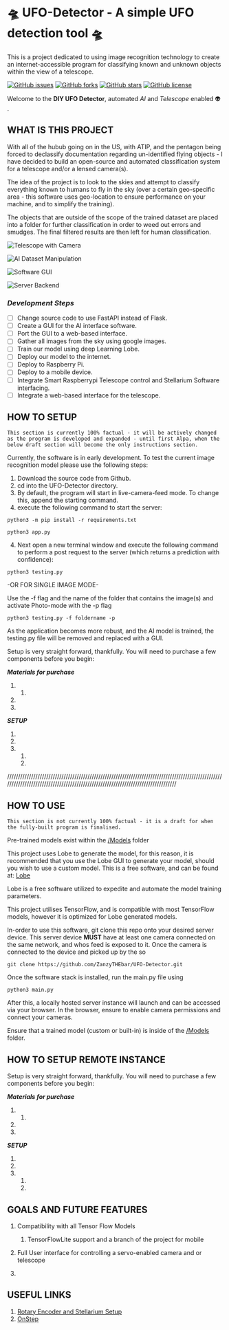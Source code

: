 # 🛸 UFO-Detector - A simple UFO detection tool 🛸

 This is a project dedicated to using image recognition technology to create an internet-accessible program for classifying known and unknown objects within the view of a telescope.

[![GitHub issues](https://img.shields.io/github/issues/ZanzyTHEbar/UFO-Detector?style=plastic)](https://github.com/ZanzyTHEbar/UFO-Detector/issues) [![GitHub forks](https://img.shields.io/github/forks/ZanzyTHEbar/UFO-Detector?style=plastic)](https://github.com/ZanzyTHEbar/UFO-Detector/network) [![GitHub stars](https://img.shields.io/github/stars/ZanzyTHEbar/UFO-Detector?style=plastic)](https://github.com/ZanzyTHEbar/UFO-Detector/stargazers) [![GitHub license](https://img.shields.io/github/license/ZanzyTHEbar/UFO-Detector?style=plastic)](https://github.com/ZanzyTHEbar/UFO-Detector/blob/main/LICENSE)

Welcome to the **DIY UFO Detector**, automated *AI* and *Telescope* enabled :alien: .

## WHAT IS THIS PROJECT

With all of the hubub going on in the US, with ATIP, and the pentagon being forced to declassify documentation regarding un-identified flying objects - I have decided to build an open-source and automated classification system for a telescope and/or a lensed camera(s).

The idea of the project is to look to the skies and attempt to classify everything known to humans to fly in the sky (over a certain geo-specific area - this software uses geo-location to ensure performance on your machine, and to simplify the training).

The objects that are outside of the scope of the trained dataset are placed into a folder for further classification in order to weed out errors and smudges. The final filtered results are then left for human classification.

![Telescope with Camera]()

![AI Dataset Manipulation]()

![Software GUI]()

![Server Backend]()

### __*Development Steps*__

- [ ] Change source code to use FastAPI instead of Flask.  
- [ ] Create a GUI for the AI interface software.
- [ ] Port the GUI to a web-based interface.
- [ ] Gather all images from the sky using google images.
- [ ] Train our model using deep Learning Lobe.
- [ ] Deploy our model to the internet.
- [ ] Deploy to Raspberry Pi.
- [ ] Deploy to a mobile device.
- [ ] Integrate Smart Raspberrypi Telescope control and Stellarium Software interfacing.
- [ ] Integrate a web-based interface for the telescope.

## HOW TO SETUP
```
This section is currently 100% factual - it will be actively changed as the program is developed and expanded - until first Alpa, when the below draft section will become the only instructions section. 
```
Currently, the software is in early development. To test the current image recognition model please use the following steps:

1. Download the source code from Github.
2. cd into the UFO-Detector directory.
3. By default, the program will start in live-camera-feed mode. To change this, append the starting command. 
4. execute the following command to start the server:

```shell
python3 -m pip install -r requirements.txt

python3 app.py
```

4. Next open a new terminal window and execute the following command to perform a post request to the server (which returns a prediction with confidence):

```shell
python3 testing.py
```
 
-OR FOR SINGLE IMAGE MODE-

Use the -f flag and the name of the folder that contains the image(s) and activate Photo-mode with the -p flag

```shell
python3 testing.py -f foldername -p
```

As the application becomes more robust, and the AI model is trained, the testing.py file will be removed and replaced with a GUI.

Setup is very straight forward, thankfully. You will need to purchase a few components before you begin:

__*Materials for purchase*__

1.
   1.
2.
3.

__*SETUP*__

1.
2.
3.
   1.
   2.
/////////////////////////////////////////////////////////////////////////////////////////////////////////////////////////////////////////////////////////////////////////////////
## HOW TO USE

```
This section is not currently 100% factual - it is a draft for when the fully-built program is finalised. 
```
Pre-trained models exist within the [/Models](https://github.com/ZanzyTHEbar/UFO-Detector/tree/main/UFO-Detector/model) folder

This project uses Lobe to generate the model, for this reason, it is recommended that you use the Lobe GUI to generate your model, should you wish to use a custom model. This is a free software, and can be found at: [Lobe](https://lobe.ai/)

Lobe is a free software utilized to expedite and automate the model training parameters.

This project utilises TensorFlow, and is compatible with most TensorFlow models, however it is optimized for Lobe generated models.

In-order to use this software, git clone this repo onto your desired server device. This server device **MUST** have at least one camera
connected on the same network, and whos feed is exposed to it. Once the camera is connected to the device and picked up by the so

```shell
git clone https://github.com/ZanzyTHEbar/UFO-Detector.git 
```

Once the software stack is installed, run the main.py file using

```shell
python3 main.py
```

After this, a locally hosted server instance will launch and can be accessed via your browser. In the browser, ensure to enable camera permissions and connect your cameras.

Ensure that a trained model (custom or built-in) is inside of the [/Models](https://github.com/ZanzyTHEbar/UFO-Detector/tree/main/UFO-Detector/model) folder.

## HOW TO SETUP REMOTE INSTANCE

Setup is very straight forward, thankfully. You will need to purchase a few components before you begin:

__*Materials for purchase*__

1.
   1.
2.
3.

__*SETUP*__

1.
2.
3.
   1.
   2.

## GOALS AND FUTURE FEATURES

1. Compatibility with all Tensor Flow Models
   1. TensorFlowLite support and a branch of the project for mobile
2. Full User interface for controlling a servo-enabled camera and or telescope

3.

## USEFUL LINKS

1. [Rotary Encoder and Stellarium Setup](https://www.instructables.com/Control-Your-Telescope-Using-Stellarium-Arduino/)
2. [OnStep](https://onstep.groups.io/g/main/wiki/3861)
